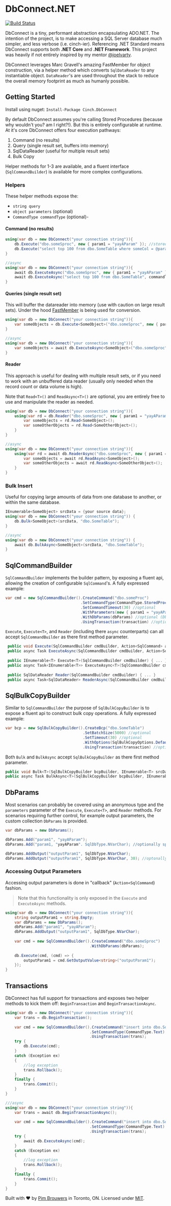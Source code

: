 # DbConnect.NET
[![Build Status](https://travis-ci.org/pimbrouwers/DbConnect.svg?branch=master)](https://travis-ci.org/pimbrouwers/DbConnect/)

DbConnect is a tiny, performant abstraction encapsulating ADO.NET. The intention of the project, is to make accessing a SQL Server database much simpler, and less verbose (i.e. cinch-ier). Referencing .NET Standard means DbConnect supports both **.NET Core** and **.NET Framework**. This project was heavily if not entirely inspired by my mentor [@joelvarty](https://github.com/joelvarty).

DbConnect leverages Marc Gravell's amazing FastMember for object construction, via a helper method which converts `SqlDataReader` to any instantiable object. `DataReader`'s are used throughout the stack to reduce the overall memory footprint as much as humanly possible.

## Getting Started
Install using nuget:
`Install-Package Cinch.DbConnect`

By default DbConnect assumes you're calling Stored Procedures (because why wouldn't you? am I right?!). But this is entirely configurable at runtime. At it's core DbConnect offers four execution pathways:
1. Command (no results)
2. Query (single result set, buffers into memory)
3. SqlDataReader (useful for multiple result sets)
4. Bulk Copy

Helper methods for 1-3 are available, and a fluent interface (`SqlCommandBuilder`) is available for more complex configurations. 
### Helpers
These helper methods expose the:

- `string query`
- `object parameters` (optional)
- `CommandType commandType` (optional)- 

#### Command (no results)

```c#
using(var db = new DbConnect("your connection string")){
    db.Execute("dbo.someSproc", new { param1 = "yayAParam" }); //stored procedure
    db.Execute("select top 100 from dbo.SomeTable where someCol = @param1", new { param1 = "yayAParam" }, CommandType.Text); //inline
}

//async
using(var db = new DbConnect("your connection string")){
    await db.ExecuteAsync("dbo.someSproc", new { param1 = "yayAParam" }); //stored procedure
    await db.ExecuteAsync("select top 100 from dbo.SomeTable", commandType: CommandType.Text); //inline
}
```

#### Queries (single result set)

This will buffer the datareader into memory (use with caution on large result sets). Under the hood [FastMember](https://github.com/mgravell/fast-member) is being used for conversion.

```c#
using(var db = new DbConnect("your connection string")){
    var someObjects = db.Execute<SomeObject>("dbo.someSproc", new { param1 = "yayAParam" });
}

//async
using(var db = new DbConnect("your connection string")){
    var someObjects = await db.ExecuteAsync<SomeObject>("dbo.someSproc", new { param1 = "yayAParam" });
}
```

#### Reader

This approach is useful for dealing with multiple result sets, or if you need to work with an unbuffered data reader (usually only needed when the record count or data volume is high). 

Note that `Read<T>()` and `ReadAsync<T>()` are optional, you are entirely free to use and manipulate the reader as needed.

```c#
using(var db = new DbConnect("your connection string")){
    using(var rd = db.Reader("dbo.someSproc", new { param1 = "yayAParam" })){
        var someObjects = rd.Read<SomeObject>();
        var someOtherObjects = rd.Read<SomeOtherObject>();
    }
}

//async
using(var db = new DbConnect("your connection string")){
    using(var rd = await db.ReaderAsync("dbo.someSproc", new { param1 = "yayAParam" })){
        var someObjects = await rd.ReadAsync<SomeObject>();
        var someOtherObjects = await rd.ReadAsync<SomeOtherObject>();
    }
}
```

### Bulk Insert

Useful for copying large amounts of data from one database to another, or within the same database. 

```c#
IEnumerable<SomeObject> srcData = {your source data};
using(var db = new DbConnect("your connection string")) {
    db.Bulk<SomeObject>(srcData, "dbo.SomeTable");
}

//async
using(var db = new DbConnect("your connection string")) {
    await db.BulkAsync<SomeObject>(srcData, "dbo.SomeTable");
}
```

## SqlCommandBuilder

`SqlCommandBuilder` implements the builder pattern, by exposing a fluent api, allowing the creation of configurable `SqlCommand`'s. A fully expressed example:

```c#
var cmd = new SqlCommandBuilder().CreateCommand("dbo.someProc")
                                 .SetCommandType(CommandType.StoredProcedure) //optional
                                 .SetCommandTimeout(30) //optional
                                 .WithParameters(new { param1 = "yayAParam" }) //optional
                                 .WithDbParams(dbParams) //optional (DbParams outlined below)
                                 .UsingTransaction(transaction) //optional
```

`Execute`, `Execute<T>`, and `Reader` (including there `async` counterparts) can all accept `SqlCommandBuilder` as there first method parameter.

```c#
 public void Execute(SqlCommandBuilder cmdBuilder, Action<SqlCommand> afterExecution = null) { ... }
 public async Task ExecuteAsync(SqlCommandBuilder cmdBuilder, Action<SqlCommand> afterExecution = null) { ... }
 
 public IEnumerable<T> Execute<T>(SqlCommandBuilder cmdBuilder) { ... }
 public async Task<IEnumerable<T>> ExecuteAsync<T>(SqlCommandBuilder cmdBuilder) { ... }
 
 public SqlDataReader Reader(SqlCommandBuilder cmdBuilder) { ... }
 public async Task<SqlDataReader> ReaderAsync(SqlCommandBuilder cmdBuilder) { ... }
```

## SqlBulkCopyBuilder

Similar to `SqlCommandBuilder` the purpose of `SqlBulkCopyBuilder` is to expose a fluent api to construct bulk copy operations. A fully expressed example:

```c#
var bcp = new SqlBulkCopyBuilder().CreateBcp("dbo.SomeTable")
                                  .SetBatchSize(5000) //optional
                                  .SetTimeout(30) //optional
                                  .WithOptions(SqlBulkCopyOptions.Default) //optional
                                  .UsingTransaction(transaction) //optional
```

Both `Bulk` and `BulkAsync` accept `SqlBulkCopyBuilder` as there first method parameter.

```c#
public void Bulk<T>(SqlBulkCopyBuilder bcpBuilder, IEnumerable<T> srcData, IEnumerable<string> ignoreCols = null) { ... }
public async Task BulkAsync<T>(SqlBulkCopyBuilder bcpBuilder, IEnumerable<T> srcData, IEnumerable<string> ignoreCols = null) { ... }
```

## DbParams

Most scenarios can probably be covered using an anonymous type and the `parameters` parameter of the `Execute`, `Execute<T>`, and `Reader` methods. For scenarios requiring further control, for example output parameters, the custom collection `DbParams` is provided. 

```c#
var dbParams = new DbParams();

dbParams.Add("param1", "yayAParam");
dbParams.Add("param1, "yayAParam". SqlDbType.NVarChar); //optionally specify SqlDbType

dbParams.AddOutput("outputParam1", SqlDbType.NVarChar); 
dbParams.AddOutput("outputParam1", SqlDbType.NVarChar, 30); //optonally specify length 
```

### Accessing Output Parameters

Accessing output parameters is done in "callback" (`Action<SqlCommand`) fashion. 

> Note that this functionality is only exposed in the `Execute` and `ExecuteAsync` methods.

```c#
using(var db = new DbConnect("your connection string")){
    string outputParam1 = string.Empty;
    var dbParams = new DbParams();
    dbParams.Add("param1", "yayAParam");
    dbParams.AddOutput("outputParam1", SqlDbType.NVarChar); 
    
    var cmd = new SqlCommandBuilder().CreateCommand("dbo.someSproc")
                                     .WithDbParams(dbParams);
                                     
    db.Execute(cmd, (cmd) => {
        outputParam1 = cmd.GetOutputValue<string>("outputParam1");
    });
}
```

## Transactions

DbConnect has full support for transactions and exposes two helper methods to kick them off: `BeginTransaction` and `BeginTransactionAsync`. 

```c#
using(var db = new DbConnect("your connection string")){
    var trans = db.BeginTransaction();
    
    var cmd = new SqlCommandBuilder().CreateCommand("insert into dbo.SomeTable(someCol) values (1)")
                                     .SetCommandType(CommandType.Text)
                                     .UsingTransaction(trans);
    try {
        db.Execute(cmd);    
    }
    catch (Exception ex)    
    {
        //log exception
        trans.Rollback();
    }
    finally {
        trans.Commit();
    }
}

///async
using(var db = new DbConnect("your connection string")){
    var trans = await db.BeginTransactionAsync();
    
    var cmd = new SqlCommandBuilder().CreateCommand("insert into dbo.SomeTable(someCol) values (1)")
                                     .SetCommandType(CommandType.Text)
                                     .UsingTransaction(trans);
    try {
        await db.ExecuteAsync(cmd);    
    }
    catch (Exception ex)    
    {
        //log exception
        trans.Rollback();
    }
    finally {
        trans.Commit();
    }
}
```

Built with ♥ by [Pim Brouwers](https://github.com/pimbrouwers) in Toronto, ON. Licensed under [MIT](https://github.com/pimbrouwers/DbConnect/blob/master/LICENSE).
